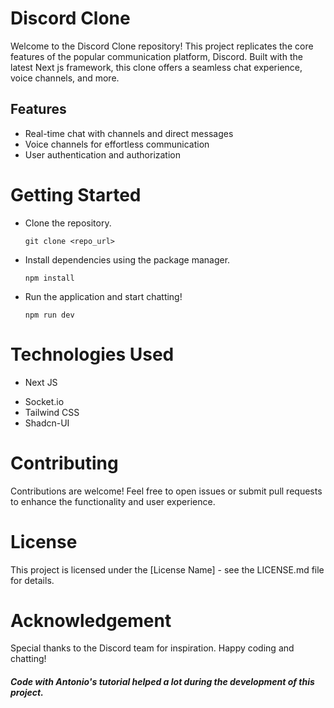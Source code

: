 # Discord Clone
Welcome to the Discord Clone repository! This project replicates the core features of the popular communication platform, Discord. Built with the latest Next js framework, this clone offers a seamless chat experience, voice channels, and more.

## Features
- Real-time chat with channels and direct messages
- Voice channels for effortless communication
- User authentication and authorization

# Getting Started
* Clone the repository.

      git clone <repo_url>
  
- Install dependencies using the package manager.
  
      npm install
       
- Run the application and start chatting!

      npm run dev

# Technologies Used
* Next JS
- Socket.io
- Tailwind CSS
- Shadcn-UI

# Contributing
Contributions are welcome! Feel free to open issues or submit pull requests to enhance the functionality and user experience.

# License
This project is licensed under the [License Name] - see the LICENSE.md file for details.

# Acknowledgement
Special thanks to the Discord team for inspiration. Happy coding and chatting!

##### Code with Antonio's tutorial helped a lot during the development of this project.
